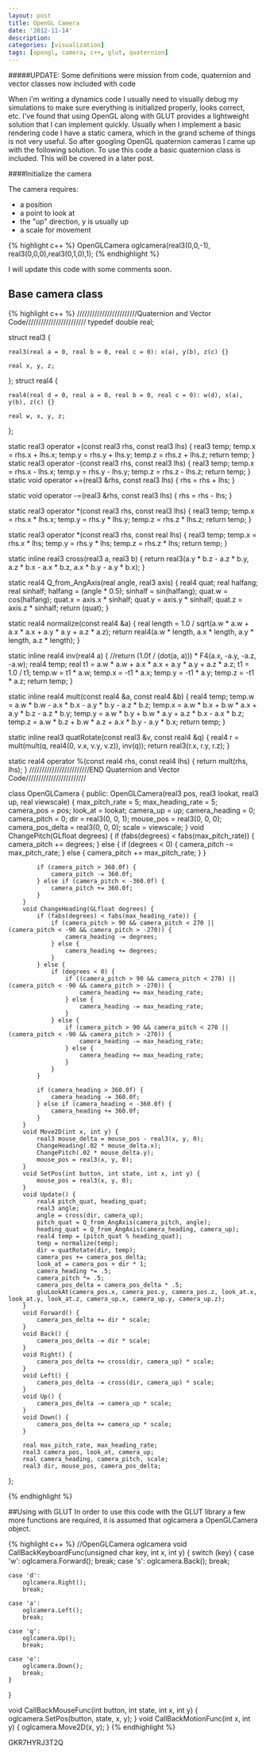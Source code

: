 ```yaml
---
layout: post
title: OpenGL Camera
date: '2012-11-14'
description: 
categories: [visualization]
tags: [opengl, camera, c++, glut, quaternion]
---
```


#####UPDATE: Some definitions were mission from code, quaternion and vector classes now included with code

When i'm writing a dynamics code I usually need to visually debug my simulations to make sure everything is initialized properly, looks correct, etc. 
I've found that using OpenGL along with GLUT provides a lightweight solution that I can implement quickly. Usually when I implement a basic rendering code I have a static camera, which in the grand scheme of things is not very useful. 
So after googling OpenGL quaternion cameras I came up with the following solution.
To use this code a basic quaternion class is included. This will be covered in a later post.


####Initialize the camera

The camera requires:

* a position
* a point to look at
* the "up" direction, y is usually up
* a scale for movement

{% highlight c++ %}
OpenGLCamera oglcamera(real3(0,0,-1), real3(0,0,0),real3(0,1,0),1);
{% endhighlight %}

I will update this code with some comments soon.
## Base camera class

{% highlight c++ %}
////////////////////////Quaternion and Vector Code//////////////////////// 
typedef double real;

struct real3 {

	real3(real a = 0, real b = 0, real c = 0): x(a), y(b), z(c) {}

	real x, y, z;
};
struct real4 {

	real4(real d = 0, real a = 0, real b = 0, real c = 0): w(d), x(a), y(b), z(c) {}

	real w, x, y, z;
};

static real3 operator +(const real3 rhs, const real3 lhs)
{
	real3 temp;
	temp.x = rhs.x + lhs.x;
	temp.y = rhs.y + lhs.y;
	temp.z = rhs.z + lhs.z;
	return temp;
}
static real3 operator -(const real3 rhs, const real3 lhs)
{
	real3 temp;
	temp.x = rhs.x - lhs.x;
	temp.y = rhs.y - lhs.y;
	temp.z = rhs.z - lhs.z;
	return temp;
}
static void operator +=(real3 &rhs, const real3 lhs)
{
	rhs = rhs + lhs;
}

static void operator -=(real3 &rhs, const real3 lhs)
{
	rhs = rhs - lhs;
}

static real3 operator *(const real3 rhs, const real3 lhs)
{
	real3 temp;
	temp.x = rhs.x * lhs.x;
	temp.y = rhs.y * lhs.y;
	temp.z = rhs.z * lhs.z;
	return temp;
}

static real3 operator *(const real3 rhs, const real lhs)
{
	real3 temp;
	temp.x = rhs.x * lhs;
	temp.y = rhs.y * lhs;
	temp.z = rhs.z * lhs;
	return temp;
}

static inline real3 cross(real3 a, real3 b)
{
	return real3(a.y * b.z - a.z * b.y, a.z * b.x - a.x * b.z, a.x * b.y - a.y * b.x);
}

static real4 Q_from_AngAxis(real angle, real3 axis)
{
	real4 quat;
	real halfang;
	real sinhalf;
	halfang = (angle * 0.5);
	sinhalf = sin(halfang);
	quat.w = cos(halfang);
	quat.x = axis.x * sinhalf;
	quat.y = axis.y * sinhalf;
	quat.z = axis.z * sinhalf;
	return (quat);
}

static real4 normalize(const real4 &a)
{
	real length = 1.0 / sqrt(a.w * a.w + a.x * a.x + a.y * a.y + a.z * a.z);
	return real4(a.w * length, a.x * length, a.y * length, a.z * length);
}

static inline real4 inv(real4 a)
{
	//return (1.0f / (dot(a, a))) * F4(a.x, -a.y, -a.z, -a.w);
	real4 temp;
	real t1 = a.w * a.w + a.x * a.x + a.y * a.y + a.z * a.z;
	t1 = 1.0 / t1;
	temp.w = t1 * a.w;
	temp.x = -t1 * a.x;
	temp.y = -t1 * a.y;
	temp.z = -t1 * a.z;
	return temp;
}

static inline real4 mult(const real4 &a, const real4 &b)
{
	real4 temp;
	temp.w = a.w * b.w - a.x * b.x - a.y * b.y - a.z * b.z;
	temp.x = a.w * b.x + b.w * a.x + a.y * b.z - a.z * b.y;
	temp.y = a.w * b.y + b.w * a.y + a.z * b.x - a.x * b.z;
	temp.z = a.w * b.z + b.w * a.z + a.x * b.y - a.y * b.x;
	return temp;
}

static inline real3 quatRotate(const real3 &v, const real4 &q)
{
	real4 r = mult(mult(q, real4(0, v.x, v.y, v.z)), inv(q));
	return real3(r.x, r.y, r.z);
}

static real4 operator %(const real4 rhs, const real4 lhs)
{
	return mult(rhs, lhs);
}
////////////////////////END Quaternion and Vector Code////////////////////////

class OpenGLCamera
{
	public:
		OpenGLCamera(real3 pos, real3 lookat, real3 up, real viewscale) {
			max_pitch_rate = 5;
			max_heading_rate = 5;
			camera_pos = pos;
			look_at = lookat;
			camera_up = up;
			camera_heading = 0;
			camera_pitch = 0;
			dir = real3(0, 0, 1);
			mouse_pos = real3(0, 0, 0);
			camera_pos_delta = real3(0, 0, 0);
			scale = viewscale;
		}
		void ChangePitch(GLfloat degrees) {
			if (fabs(degrees) < fabs(max_pitch_rate)) {
				camera_pitch += degrees;
			} else {
				if (degrees < 0) {
					camera_pitch -= max_pitch_rate;
				} else {
					camera_pitch += max_pitch_rate;
				}
			}

			if (camera_pitch > 360.0f) {
				camera_pitch -= 360.0f;
			} else if (camera_pitch < -360.0f) {
				camera_pitch += 360.0f;
			}
		}
		void ChangeHeading(GLfloat degrees) {
			if (fabs(degrees) < fabs(max_heading_rate)) {
				if (camera_pitch > 90 && camera_pitch < 270 || (camera_pitch < -90 && camera_pitch > -270)) {
					camera_heading -= degrees;
				} else {
					camera_heading += degrees;
				}
			} else {
				if (degrees < 0) {
					if ((camera_pitch > 90 && camera_pitch < 270) || (camera_pitch < -90 && camera_pitch > -270)) {
						camera_heading += max_heading_rate;
					} else {
						camera_heading -= max_heading_rate;
					}
				} else {
					if (camera_pitch > 90 && camera_pitch < 270 || (camera_pitch < -90 && camera_pitch > -270)) {
						camera_heading -= max_heading_rate;
					} else {
						camera_heading += max_heading_rate;
					}
				}
			}

			if (camera_heading > 360.0f) {
				camera_heading -= 360.0f;
			} else if (camera_heading < -360.0f) {
				camera_heading += 360.0f;
			}
		}
		void Move2D(int x, int y) {
			real3 mouse_delta = mouse_pos - real3(x, y, 0);
			ChangeHeading(.02 * mouse_delta.x);
			ChangePitch(.02 * mouse_delta.y);
			mouse_pos = real3(x, y, 0);
		}
		void SetPos(int button, int state, int x, int y) {
			mouse_pos = real3(x, y, 0);
		}
		void Update() {
			real4 pitch_quat, heading_quat;
			real3 angle;
			angle = cross(dir, camera_up);
			pitch_quat = Q_from_AngAxis(camera_pitch, angle);
			heading_quat = Q_from_AngAxis(camera_heading, camera_up);
			real4 temp = (pitch_quat % heading_quat);
			temp = normalize(temp);
			dir = quatRotate(dir, temp);
			camera_pos += camera_pos_delta;
			look_at = camera_pos + dir * 1;
			camera_heading *= .5;
			camera_pitch *= .5;
			camera_pos_delta = camera_pos_delta * .5;
			gluLookAt(camera_pos.x, camera_pos.y, camera_pos.z, look_at.x, look_at.y, look_at.z, camera_up.x, camera_up.y, camera_up.z);
		}
		void Forward() {
			camera_pos_delta += dir * scale;
		}
		void Back() {
			camera_pos_delta -= dir * scale;
		}
		void Right() {
			camera_pos_delta += cross(dir, camera_up) * scale;
		}
		void Left() {
			camera_pos_delta -= cross(dir, camera_up) * scale;
		}
		void Up() {
			camera_pos_delta -= camera_up * scale;
		}
		void Down() {
			camera_pos_delta += camera_up * scale;
		}

		real max_pitch_rate, max_heading_rate;
		real3 camera_pos, look_at, camera_up;
		real camera_heading, camera_pitch, scale;
		real3 dir, mouse_pos, camera_pos_delta;
};


{% endhighlight %}

##Using with GLUT
In order to use this code with the GLUT library a few more functions are required, it is assumed that oglcamera a OpenGLCamera object. 

{% highlight c++ %}
//OpenGLCamera oglcamera
void CallBackKeyboardFunc(unsigned char key, int x, int y)
{
	switch (key) {
	case 'w':
		oglcamera.Forward();
		break;
	case 's':
		oglcamera.Back();
		break;

	case 'd':
		oglcamera.Right();
		break;

	case 'a':
		oglcamera.Left();
		break;

	case 'q':
		oglcamera.Up();
		break;

	case 'e':
		oglcamera.Down();
		break;
	}
}

void CallBackMouseFunc(int button, int state, int x, int y)
{
	oglcamera.SetPos(button, state, x, y);
}
void CallBackMotionFunc(int x, int y)
{
	oglcamera.Move2D(x, y);
}
{% endhighlight %}


GKR7HYRJ3T2Q
